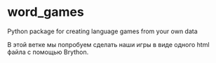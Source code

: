 # word_games
Python package for creating language games from your own data

В этой ветке мы попробуем сделать наши игры в виде одного html файла с помощью Brython.